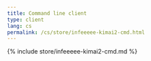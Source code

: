 ```yaml
---
title: Command line client
type: client
lang: cs
permalink: /cs/store/infeeeee-kimai2-cmd.html
---
```


{% include store/infeeeee-kimai2-cmd.md %}
